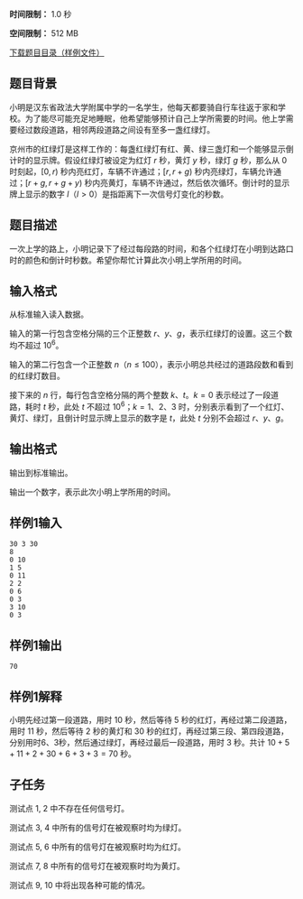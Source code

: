 


**时间限制：** 1.0 秒 


**空间限制：** 512 MB

[下载题目目录（样例文件）](examples/CSP201812-1.zip)




## 题目背景

小明是汉东省政法大学附属中学的一名学生，他每天都要骑自行车往返于家和学校。为了能尽可能充足地睡眠，他希望能够预计自己上学所需要的时间。他上学需要经过数段道路，相邻两段道路之间设有至多一盏红绿灯。 

京州市的红绿灯是这样工作的：每盏红绿灯有红、黄、绿三盏灯和一个能够显示倒计时的显示牌。假设红绿灯被设定为红灯 $r$ 秒，黄灯 $y$ 秒，绿灯 $g$ 秒，那么从 0 时刻起，$[0,r)$ 秒内亮红灯，车辆不许通过；$[r, r+g)$ 秒内亮绿灯，车辆允许通过；$[r+g, r+g+y)$ 秒内亮黄灯，车辆不许通过，然后依次循环。倒计时的显示牌上显示的数字 $l$（$l > 0$）是指距离下一次信号灯变化的秒数。


## 题目描述

一次上学的路上，小明记录下了经过每段路的时间，和各个红绿灯在小明到达路口时的颜色和倒计时秒数。希望你帮忙计算此次小明上学所用的时间。

## 输入格式

从标准输入读入数据。

输入的第一行包含空格分隔的三个正整数 $r$、$y$、$g$，表示红绿灯的设置。这三个数均不超过 $10^6$。

输入的第二行包含一个正整数 $n$（$n \leq 100$），表示小明总共经过的道路段数和看到的红绿灯数目。

接下来的 $n$ 行，每行包含空格分隔的两个整数 $k$、$t$。$k=0$ 表示经过了一段道路，耗时 $t$ 秒，此处 $t$ 不超过 $10^6$；$k=1$、$2$、$3$ 时，分别表示看到了一个红灯、黄灯、绿灯，且倒计时显示牌上显示的数字是 $t$，此处 $t$ 分别不会超过 $r$、$y$、$g$。

## 输出格式

输出到标准输出。

输出一个数字，表示此次小明上学所用的时间。








## 样例1输入

```plain
30 3 30
8
0 10
1 5
0 11
2 2
0 6
0 3
3 10
0 3

```



## 样例1输出

```plain
70

```


## 样例1解释

小明先经过第一段道路，用时 10 秒，然后等待 5 秒的红灯，再经过第二段道路，用时 11 秒，然后等待 2 秒的黄灯和 30 秒的红灯，再经过第三段、第四段道路，分别用时6、3秒，然后通过绿灯，再经过最后一段道路，用时 3 秒。共计 $10 + 5 + 11 + 2 + 30 + 6 + 3 + 3=70$ 秒。

## 子任务

测试点 1, 2 中不存在任何信号灯。

测试点 3, 4 中所有的信号灯在被观察时均为绿灯。

测试点 5, 6 中所有的信号灯在被观察时均为红灯。

测试点 7, 8 中所有的信号灯在被观察时均为黄灯。

测试点 9, 10 中将出现各种可能的情况。